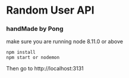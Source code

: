 # Random User API
### handMade by Pong

make sure you are running node 8.11.0 or above

```
npm install
npm start or nodemon
```

Then go to
http://localhost:3131
